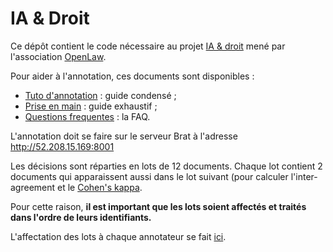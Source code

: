 # IA & Droit

Ce dépôt contient le code nécessaire au projet [IA & droit](http://openlaw.fr/travaux/communs-numeriques/ia-droit-datasets-dapprentissage) mené par l'association [OpenLaw](http://openlaw.fr).

Pour aider à l'annotation, ces documents sont disponibles :  
- [Tuto d'annotation](https://github.com/pommedeterresautee/iaetdroit/releases/download/1.0/IA.droit.-.donnees.d.apprentissage.-.tuto.pdf) : guide condensé ;
- [Prise en main](https://github.com/pommedeterresautee/iaetdroit/releases/download/1.0/AnnotationIAdroit-Priseenmain.pdf) : guide exhaustif ;
- [Questions frequentes](https://github.com/pommedeterresautee/iaetdroit/releases/download/1.0/Annotation.IA.droit.-.Questions.frequentes.pdf) : la FAQ.

L'annotation doit se faire sur le serveur Brat à l'adresse http://52.208.15.169:8001

Les décisions sont réparties en lots de 12 documents. Chaque lot contient 2 documents qui apparaissent aussi dans le lot suivant (pour calculer l'inter-agreement et le [Cohen's kappa](https://en.wikipedia.org/wiki/Cohen%27s_kappa). 

Pour cette raison, **il est important que les lots soient affectés et traités dans l'ordre de leurs identifiants.**

L'affectation des lots à chaque annotateur se fait [ici](https://drive.google.com/open?id=11oDcMStUmdMv0x4BRBSOdFy8QJC6GNStArhux9Vz6Ak).
